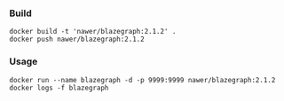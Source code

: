 ### Build

```
docker build -t 'nawer/blazegraph:2.1.2' .
docker push nawer/blazegraph:2.1.2
```

### Usage

```
docker run --name blazegraph -d -p 9999:9999 nawer/blazegraph:2.1.2
docker logs -f blazegraph
```
